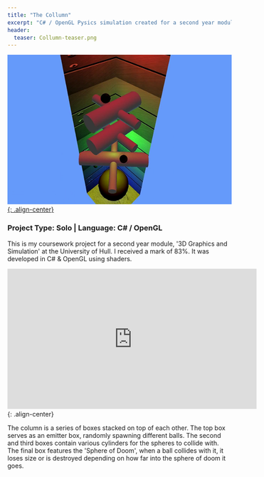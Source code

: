 ```yaml
---
title: "The Collumn"
excerpt: "C# / OpenGL Pysics simulation created for a second year module, '3D Graphics and Simulation' at the University of Hull."
header:
  teaser: Collumn-teaser.png
---
```


[![The Collum](/images/Collumn-teaser.png){: .align-center}](/images/Collumn-teaser.png)

### Project Type: Solo | Language: C# / OpenGL

This is my coursework project for a second year module, '3D Graphics and Simulation' at the University of Hull. I received a mark of 83%. It was developed in C# & OpenGL using shaders.

<iframe width="560" height="315" src="https://www.youtube.com/embed/jYbO08CpF0o" frameborder="0" allowfullscreen></iframe>{: .align-center}

The column is a series of boxes stacked on top of each other. The top box serves as an emitter box, randomly spawning different balls. The second and third boxes contain various cylinders for the spheres to collide with. The final box features the 'Sphere of Doom', when a ball collides with it, it loses size or is destroyed depending on how far into the sphere of doom it goes.
